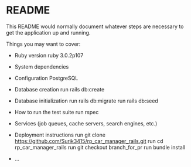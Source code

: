 # README

This README would normally document whatever steps are necessary to get the
application up and running.

Things you may want to cover:

* Ruby version
    ruby 3.0.2p107

* System dependencies

* Configuration
    PostgreSQL

* Database creation
    run rails db:create


* Database initialization
    run rails db:migrate
    run rails db:seed

* How to run the test suite
    run rspec

* Services (job queues, cache servers, search engines, etc.)

* Deployment instructions
    run git clone https://github.com/Surik3415/rp_car_manager_rails.git
    run cd rp_car_manager_rails
    run git checkout branch_for_pr
    run bundle install

* ...

